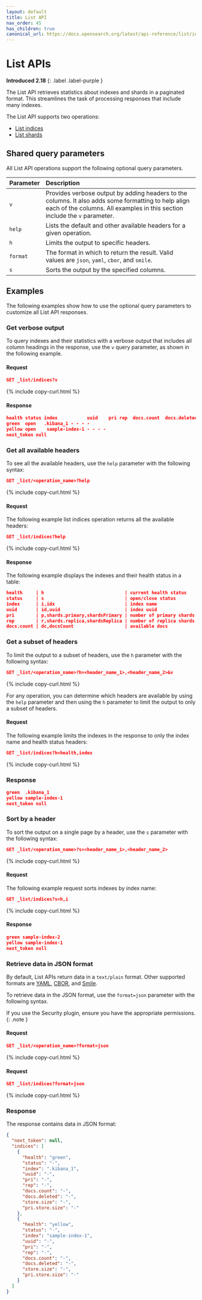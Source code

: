 ```yaml
---
layout: default
title: List API
nav_order: 45
has_children: true
canonical_url: https://docs.opensearch.org/latest/api-reference/list/index/
---
```


# List APIs
**Introduced 2.18**
{: .label .label-purple }

The List API retrieves statistics about indexes and shards in a paginated format. This streamlines the task of processing responses that include many indexes.

The List API supports two operations:

- [List indices]({{site.url}}{{site.baseurl}}/api-reference/list/list-indices/)
- [List shards]({{site.url}}{{site.baseurl}}/api-reference/list/list-shards/)

## Shared query parameters

All List API operations support the following optional query parameters.

Parameter | Description
:--- | :--- |
`v` |  Provides verbose output by adding headers to the columns. It also adds some formatting to help align each of the columns. All examples in this section include the `v` parameter.
`help` | Lists the default and other available headers for a given operation.
`h`  |  Limits the output to specific headers.
`format` |  The format in which to return the result. Valid values are `json`, `yaml`, `cbor`, and `smile`.
`s` | Sorts the output by the specified columns.

## Examples

The following examples show how to use the optional query parameters to customize all List API responses.


### Get verbose output

To query indexes and their statistics with a verbose output that includes all column headings in the response, use the `v` query parameter, as shown in the following example.

#### Request

```json
GET _list/indices?v
```
{% include copy-curl.html %}

#### Response

```json
health status index           uuid    pri rep  docs.count  docs.deleted
green  open   .kibana_1 - - - -              
yellow open    sample-index-1 - - - -
next_token null
```


### Get all available headers

To see all the available headers, use the `help` parameter with the following syntax:

```json
GET _list/<operation_name>?help
```
{% include copy-curl.html %}

#### Request

The following example list indices operation returns all the available headers:

```json
GET _list/indices?help
```
{% include copy-curl.html %}

#### Response

The following example displays the indexes and their health status in a table:

```json
health     | h                              | current health status
status     | s                              | open/close status
index      | i,idx                          | index name
uuid       | id,uuid                        | index uuid
pri        | p,shards.primary,shardsPrimary | number of primary shards
rep        | r,shards.replica,shardsReplica | number of replica shards
docs.count | dc,docsCount                   | available docs
```

### Get a subset of headers

To limit the output to a subset of headers, use the `h` parameter with the following syntax:

```json
GET _list/<operation_name>?h=<header_name_1>,<header_name_2>&v
```
{% include copy-curl.html %}

For any operation, you can determine which headers are available by using the `help` parameter and then using the `h` parameter to limit the output to only a subset of headers. 

#### Request

The following example limits the indexes in the response to only the index name and health status headers:

```json
GET _list/indices?h=health,index
```
{% include copy-curl.html %}

### Response

```json
green  .kibana_1
yellow sample-index-1
next_token null
```


### Sort by a header

To sort the output on a single page by a header, use the `s` parameter with the following syntax:

```json
GET _list/<operation_name>?s=<header_name_1>,<header_name_2>
```
{% include copy-curl.html %}

#### Request

The following example request sorts indexes by index name:

```json
GET _list/indices?s=h,i
```
{% include copy-curl.html %}

#### Response

```json
green sample-index-2
yellow sample-index-1
next_token null
```

### Retrieve data in JSON format

By default, List APIs return data in a `text/plain` format. Other supported formats are [YAML](https://yaml.org/), [CBOR](https://cbor.io/), and [Smile](https://github.com/FasterXML/smile-format-specification).


To retrieve data in the JSON format, use the `format=json` parameter with the following syntax.

If you use the Security plugin, ensure you have the appropriate permissions.
{: .note }

#### Request

```json
GET _list/<operation_name>?format=json
```
{% include copy-curl.html %}

#### Request

```json
GET _list/indices?format=json
```
{% include copy-curl.html %}

### Response

The response contains data in JSON format:

```json
{
  "next_token": null,
  "indices": [
    {
      "health": "green",
      "status": "-",
      "index": ".kibana_1",
      "uuid": "-",
      "pri": "-",
      "rep": "-",
      "docs.count": "-",
      "docs.deleted": "-",
      "store.size": "-",
      "pri.store.size": "-"
    },
    {
      "health": "yellow",
      "status": "-",
      "index": "sample-index-1",
      "uuid": "-",
      "pri": "-",
      "rep": "-",
      "docs.count": "-",
      "docs.deleted": "-",
      "store.size": "-",
      "pri.store.size": "-"
    }
  ]
}
```

